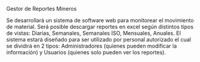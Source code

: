 Gestor de Reportes Mineros

Se desarrollará un sistema de software web para monitorear el movimiento de material.
Será posible descargar reportes en excel según distintos tipos de vistas: Diarias,
Semanales, Semanales ISO, Mensuales, Anuales. El sistema estará diseñado para ser
utilizado por personal autorizado el cual se dividirá en 2 tipos: Administradores (quienes
pueden modificar la información) y Usuarios (quienes solo pueden ver los reportes).
